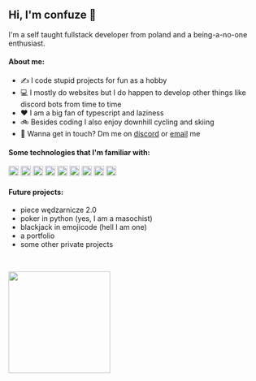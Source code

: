 ## Hi, I'm confuze :wave:

I'm a self taught fullstack developer from poland and a being-a-no-one enthusiast.

#### About me:
- ✍ I code stupid projects for fun as a hobby
- 💻 I mostly do websites but I do happen to develop other things like discord bots from time to time
- ❤ I am a big fan of typescript and laziness
- 🚲 Besides coding I also enjoy downhill cycling and skiing
- 💬 Wanna get in touch? Dm me on [discord](discord.com/users/469425967845343233) or <a href="mailto:confuze.graph.11@gmail.com">email</a> me

#### Some technologies that I'm familiar with:
<code><img height="20" src="https://cdn.jsdelivr.net/gh/devicons/devicon/icons/html5/html5-original.svg"></code>
<code><img height="20" src="https://cdn.jsdelivr.net/gh/devicons/devicon/icons/css3/css3-original.svg"></code>
<code><img height="20" src="https://cdn.jsdelivr.net/gh/devicons/devicon/icons/sass/sass-original.svg"></code>
<code><img height="20" src="https://cdn.jsdelivr.net/gh/devicons/devicon/icons/javascript/javascript-original.svg"></code>
<code><img height="20" src="https://cdn.jsdelivr.net/gh/devicons/devicon/icons/typescript/typescript-original.svg"></code>
<code><img height="20" src="https://cdn.jsdelivr.net/gh/devicons/devicon/icons/nodejs/nodejs-original.svg"></code>
<code><img height="20" src="https://cdn.jsdelivr.net/gh/devicons/devicon/icons/mongodb/mongodb-original.svg"></code>
<code><img height="20" src="https://cdn.jsdelivr.net/gh/devicons/devicon/icons/express/express-original.svg"></code>
<code><img height="20" src="https://external-content.duckduckgo.com/iu/?u=https%3A%2F%2Femoji.gg%2Fassets%2Femoji%2F3434_Discord_js_logo.png&f=1&nofb=1"> </code>

#### Future projects:
- piece wędzarnicze 2.0
- poker in python (yes, I am a masochist)
- blackjack in emojicode (hell I am one)
- a portfolio
- some other private projects
</br>

<a href="https://github.com/anuraghazra/github-readme-stats"><img height="200px" src="https://github-readme-stats.vercel.app/api?username=Confuze&show_icons=true&theme=github_dark"></a>
